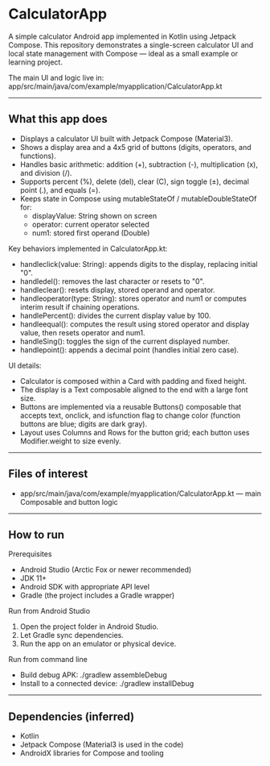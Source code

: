 # CalculatorApp

A simple calculator Android app implemented in Kotlin using Jetpack Compose. This repository demonstrates a single-screen calculator UI and local state management with Compose — ideal as a small example or learning project.

The main UI and logic live in: app/src/main/java/com/example/myapplication/CalculatorApp.kt

---

## What this app does

- Displays a calculator UI built with Jetpack Compose (Material3).
- Shows a display area and a 4x5 grid of buttons (digits, operators, and functions).
- Handles basic arithmetic: addition (+), subtraction (-), multiplication (x), and division (/).
- Supports percent (%), delete (del), clear (C), sign toggle (±), decimal point (.), and equals (=).
- Keeps state in Compose using mutableStateOf / mutableDoubleStateOf for:
  - displayValue: String shown on screen
  - operator: current operator selected
  - num1: stored first operand (Double)

Key behaviors implemented in CalculatorApp.kt:
- handleclick(value: String): appends digits to the display, replacing initial "0".
- handledel(): removes the last character or resets to "0".
- handleclear(): resets display, stored operand and operator.
- handleoperator(type: String): stores operator and num1 or computes interim result if chaining operations.
- handlePercent(): divides the current display value by 100.
- handleequal(): computes the result using stored operator and display value, then resets operator and num1.
- handleSing(): toggles the sign of the current displayed number.
- handlepoint(): appends a decimal point (handles initial zero case).

UI details:
- Calculator is composed within a Card with padding and fixed height.
- The display is a Text composable aligned to the end with a large font size.
- Buttons are implemented via a reusable Buttons() composable that accepts text, onclick, and isfunction flag to change color (function buttons are blue; digits are dark gray).
- Layout uses Columns and Rows for the button grid; each button uses Modifier.weight to size evenly.

---

## Files of interest
- app/src/main/java/com/example/myapplication/CalculatorApp.kt — main Composable and button logic

---

## How to run

Prerequisites
- Android Studio (Arctic Fox or newer recommended)
- JDK 11+
- Android SDK with appropriate API level
- Gradle (the project includes a Gradle wrapper)

Run from Android Studio
1. Open the project folder in Android Studio.
2. Let Gradle sync dependencies.
3. Run the app on an emulator or physical device.

Run from command line
- Build debug APK:
  ./gradlew assembleDebug
- Install to a connected device:
  ./gradlew installDebug

---

## Dependencies (inferred)
- Kotlin
- Jetpack Compose (Material3 is used in the code)
- AndroidX libraries for Compose and tooling
